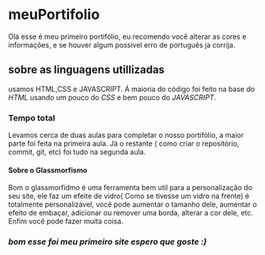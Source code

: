 # meuPortifolio
Olá esse é meu primeiro portifólio,
eu recomendo você alterar as cores e informações,
e se houver algum possivel erro de português ja corrija.


## sobre as linguagens utillizadas
usamos HTML,CSS e JAVASCRIPT.
Á maioria do código foi feito na base do _HTML_ usando um pouco do _CSS_ e bem pouco do _JAVASCRIPT_.

### Tempo total
Levamos cerca de duas aulas para completar o nosso portifólio, 
a maior parte foi feita na primeira aula.
Já o restante ( como criar o repositório, commit, git, etc) foi tudo na segunda aula.

#### Sobre o Glassmorfismo
Bom o glassmorfidmo é uma ferramenta bem util para a personalização
do seu site, ele faz um efeite de vidro( Como se tivesse um vidro na frente) 
é totalmente personalizável, você pode aumentar o tamanho dele, aumentar o efeito de embaçar,
adicionar ou remover uma borda, alterar a cor dele, etc.
Enfim você pode fazer muita coisa. 

### _bom esse foi meu primeiro site espero que goste :)_
